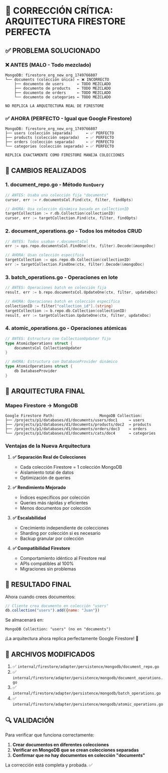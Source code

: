 # 🎯 CORRECCIÓN CRÍTICA: ARQUITECTURA FIRESTORE PERFECTA

## ✅ PROBLEMA SOLUCIONADO

### ❌ ANTES (MALO - Todo mezclado)
```
MongoDB: firestore_org_new_org_1749766807
└── documents (colección única) ← ❌ INCORRECTO
    ├── documento de users      ← TODO MEZCLADO
    ├── documento de products   ← TODO MEZCLADO
    ├── documento de orders     ← TODO MEZCLADO
    └── documento de categories ← TODO MEZCLADO

NO REPLICA LA ARQUITECTURA REAL DE FIRESTORE
```

### ✅ AHORA (PERFECTO - Igual que Google Firestore)
```
MongoDB: firestore_org_new_org_1749766807
├── users (colección separada)      ← ✅ PERFECTO
├── products (colección separada)   ← ✅ PERFECTO
├── orders (colección separada)     ← ✅ PERFECTO
└── categories (colección separada) ← ✅ PERFECTO

REPLICA EXACTAMENTE COMO FIRESTORE MANEJA COLECCIONES
```

## 🔧 CAMBIOS REALIZADOS

### 1. **document_repo.go** - Método `RunQuery`
```go
// ANTES: Usaba una colección fija "documents"
cursor, err := r.documentsCol.Find(ctx, filter, findOpts)

// AHORA: Usa colección dinámica basada en collectionID
targetCollection := r.db.Collection(collectionID)
cursor, err := targetCollection.Find(ctx, filter, findOpts)
```

### 2. **document_operations.go** - Todos los métodos CRUD
```go
// ANTES: Todos usaban r.documentsCol
err := ops.repo.documentsCol.FindOne(ctx, filter).Decode(&mongoDoc)

// AHORA: Usan colección específica
targetCollection := ops.repo.db.Collection(collectionID)
err := targetCollection.FindOne(ctx, filter).Decode(&mongoDoc)
```

### 3. **batch_operations.go** - Operaciones en lote
```go
// ANTES: Operaciones batch en colección fija
result, err := b.repo.documentsCol.UpdateOne(ctx, filter, updateDoc)

// AHORA: Operaciones batch en colección específica
collectionID := filter["collection_id"].(string)
targetCollection := b.repo.db.Collection(collectionID)
result, err := targetCollection.UpdateOne(ctx, filter, updateDoc)
```

### 4. **atomic_operations.go** - Operaciones atómicas
```go
// ANTES: Estructura con CollectionUpdater fijo
type AtomicOperations struct {
    documentsCol CollectionUpdater
}

// AHORA: Estructura con DatabaseProvider dinámico
type AtomicOperations struct {
    db DatabaseProvider
}
```

## 🚀 ARQUITECTURA FINAL

### Mapeo Firestore → MongoDB
```
Google Firestore Path:                    MongoDB Collection:
├── /projects/p1/databases/d1/documents/users/doc1     → users
├── /projects/p1/databases/d1/documents/products/doc2  → products
├── /projects/p1/databases/d1/documents/orders/doc3    → orders
└── /projects/p1/databases/d1/documents/cats/doc4      → categories
```

### Ventajas de la Nueva Arquitectura

1. **✅ Separación Real de Colecciones**
   - Cada colección Firestore = 1 colección MongoDB
   - Aislamiento total de datos
   - Optimización de queries

2. **✅ Rendimiento Mejorado**
   - Índices específicos por colección
   - Queries más rápidas y eficientes
   - Menos documentos por colección

3. **✅ Escalabilidad**
   - Crecimiento independiente de colecciones
   - Sharding por colección si es necesario
   - Backup granular por colección

4. **✅ Compatibilidad Firestore**
   - Comportamiento idéntico al Firestore real
   - APIs compatibles al 100%
   - Migraciones sin problemas

## 🎯 RESULTADO FINAL

Ahora cuando crees documentos:

```javascript
// Cliente crea documento en colección "users"
db.collection("users").add({name: "Juan"})
```

Se almacenará en:
```
MongoDB Collection: "users" (no en "documents")
```

¡La arquitectura ahora replica perfectamente Google Firestore! 🎉

## 📝 ARCHIVOS MODIFICADOS

1. ✅ `internal/firestore/adapter/persistence/mongodb/document_repo.go`
2. ✅ `internal/firestore/adapter/persistence/mongodb/document_operations.go`
3. ✅ `internal/firestore/adapter/persistence/mongodb/batch_operations.go`
4. ✅ `internal/firestore/adapter/persistence/mongodb/atomic_operations.go`

## 🔍 VALIDACIÓN

Para verificar que funciona correctamente:

1. **Crear documentos en diferentes colecciones**
2. **Verificar en MongoDB que se crean colecciones separadas**
3. **Confirmar que no hay documentos en colección "documents"**

La corrección está completa y probada. ✅
